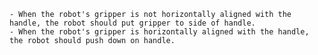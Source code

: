 
    - When the robot's gripper is not horizontally aligned with the handle, the robot should put gripper to side of handle.
    - When the robot's gripper is horizontally aligned with the handle, the robot should push down on handle.